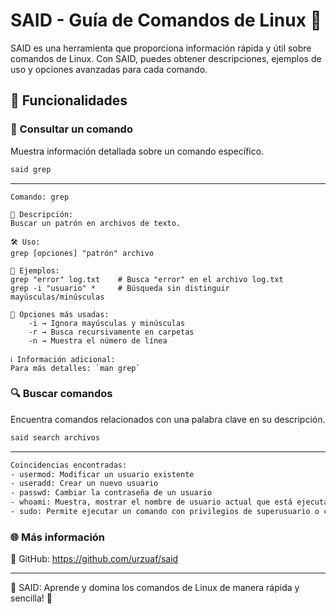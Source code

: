 # SAID - Guía de Comandos de Linux 🐧  

SAID es una herramienta que proporciona información rápida y útil sobre comandos de Linux. Con SAID, puedes obtener descripciones, ejemplos de uso y opciones avanzadas para cada comando.  

## 🚀 Funcionalidades  

### 📌 Consultar un comando  
Muestra información detallada sobre un comando específico.  


```bash
said grep
```
---

```
Comando: grep  

📖 Descripción:  
Buscar un patrón en archivos de texto.  

🛠️ Uso:  
grep [opciones] "patrón" archivo  

🔹 Ejemplos:  
grep "error" log.txt    # Busca "error" en el archivo log.txt  
grep -i "usuario" *     # Búsqueda sin distinguir mayúsculas/minúsculas  

📝 Opciones más usadas:  
    -i → Ignora mayúsculas y minúsculas  
    -r → Busca recursivamente en carpetas  
    -n → Muestra el número de línea  

ℹ️ Información adicional:  
Para más detalles: `man grep`
```

### 🔍 Buscar comandos 
Encuentra comandos relacionados con una palabra clave en su descripción.


```bash
said search archivos
```
--- 

```bash
Coincidencias encontradas:
- usermod: Modificar un usuario existente
- useradd: Crear un nuevo usuario
- passwd: Cambiar la contraseña de un usuario
- whoami: Muestra, mostrar el nombre de usuario actual que está ejecutando el terminal
- sudo: Permite ejecutar un comando con privilegios de superusuario o como otro usuario
```
### 🌐 Más información

🐙 GitHub: https://github.com/urzuaf/said

---

📢 SAID: Aprende y domina los comandos de Linux de manera rápida y sencilla! 🚀